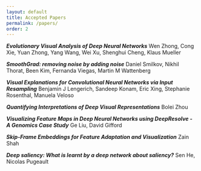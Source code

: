 ```yaml
---
layout: default
title: Accepted Papers
permalink: /papers/
order: 2
---
```


***Evolutionary Visual Analysis of Deep Neural Networks***
Wen Zhong, Cong Xie, Yuan Zhong, Yang Wang, Wei Xu, Shenghui Cheng, Klaus Mueller

***SmoothGrad: removing noise by adding noise***
Daniel Smilkov, Nikhil Thorat, Been Kim, Fernanda Viegas, Martin M Wattenberg

***Visual Explanations for Convolutional Neural Networks via Input Resampling***
Benjamin J Lengerich, Sandeep Konam, Eric Xing, Stephanie Rosenthal, Manuela Veloso

***Quantifying Interpretations of Deep Visual Representations***
Bolei Zhou

***Visualizing Feature Maps in Deep Neural Networks using DeepResolve - A Genomics Case Study***
Ge Liu, David Gifford

***Skip-Frame Embeddings for Feature Adaptation and Visualization***
Zain Shah

***Deep saliency: What is learnt by a deep network about saliency?***
Sen He, Nicolas Pugeault




<script>
  (function(i,s,o,g,r,a,m){i['GoogleAnalyticsObject']=r;i[r]=i[r]||function(){
  (i[r].q=i[r].q||[]).push(arguments)},i[r].l=1*new Date();a=s.createElement(o),
  m=s.getElementsByTagName(o)[0];a.async=1;a.src=g;m.parentNode.insertBefore(a,m)
  })(window,document,'script','https://www.google-analytics.com/analytics.js','ga');

  ga('create', 'UA-48160406-2', 'auto');
  ga('send', 'pageview');

</script>